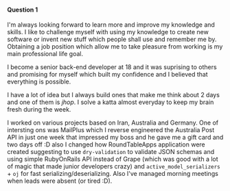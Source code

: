 #### Question 1

I'm always looking forward to learn more and improve my knowledge and
skills. I like to challenge myself with using my knowledge to create
new software or invent new stuff which people shall use and remember
me by. Obtaining a job position which allow me to take pleasure from
working is my main professional life goal.

I become a senior back-end developer at 18 and it was suprising to
others and promising for myself which built my confidence and I
believed that everything is possible.

I have a lot of idea but I always build ones that make me think about
2 days and one of them is *jhop*. I solve a katta almost everyday to
keep my brain fresh during the week.

I worked on various projects based on Iran, Australia and Germany. One
of intersting ons was MailPlus which I reverse engineered the
Australia Post API in just one week that impressed my boss and he gave
me a gift card and two days off :D also I changed how RoundTableApps
application were created suggesting to use `dry-validation` to
validate JSON schemas and using simple RubyOnRails API instead of
Grape (which was good with a lot of magic that made junior developers
crazy) and `active_model_serializers` + `oj` for fast
serializing/deserializing. Also I've managed morning meetings when leads
were absent (or tired :D).
